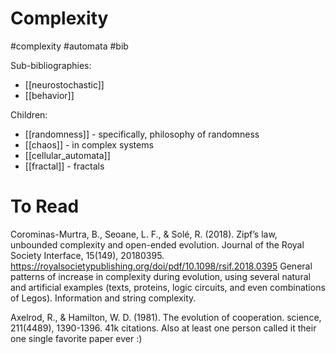 # Complexity

#complexity #automata #bib

Sub-bibliographies:
* [[neurostochastic]]
* [[behavior]]

Children:
* [[randomness]] - specifically, philosophy of randomness
* [[chaos]] - in complex systems
* [[cellular_automata]]
* [[fractal]] - fractals

# To Read

Corominas-Murtra, B., Seoane, L. F., & Solé, R. (2018). Zipf’s law, unbounded complexity and open-ended evolution. Journal of the Royal Society Interface, 15(149), 20180395.
https://royalsocietypublishing.org/doi/pdf/10.1098/rsif.2018.0395
General patterns of increase in complexity during evolution, using several natural and artificial examples (texts, proteins, logic circuits, and even combinations of Legos). Information and string complexity.

Axelrod, R., & Hamilton, W. D. (1981). The evolution of cooperation. science, 211(4489), 1390-1396.
41k citations. Also at least one person called it their one single favorite paper ever :)